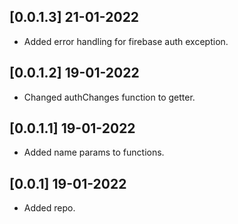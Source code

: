## [0.0.1.3] 21-01-2022

* Added error handling for firebase auth exception.

## [0.0.1.2] 19-01-2022

* Changed authChanges function to getter.

## [0.0.1.1] 19-01-2022

* Added name params to functions.

## [0.0.1] 19-01-2022

* Added repo.
